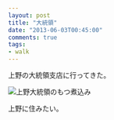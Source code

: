 ```yaml
---
layout: post
title: "大統領"
date: "2013-06-03T00:45:00"
comments: true
tags: 
- walk
---
```


上野の大統領支店に行ってきた。

<!--more-->

![上野大統領のもつ煮込み](https://dl.dropboxusercontent.com/u/459142/IFTTT/Instagram/618a2324caa511e2979522000a9f309d_7.jpg)

上野に住みたい。


